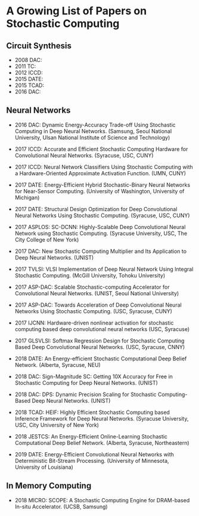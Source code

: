 # A Growing List of Papers on Stochastic Computing

## Circuit Synthesis
- 2008 DAC: 
- 2011 TC: 
- 2012 ICCD: 
- 2015 DATE: 
- 2015 TCAD: 
- 2016 DAC: 

## Neural Networks
- 2016 DAC: Dynamic Energy-Accuracy Trade-off Using Stochastic Computing in Deep Neural Networks. (Samsung, Seoul National University, Ulsan National Institute of Science and Technology)

- 2017 ICCD: Accurate and Efficient Stochastic Computing Hardware for Convolutional Neural Networks. (Syracuse, USC, CUNY)
- 2017 ICCD: Neural Network Classifiers Using Stochastic Computing with a Hardware-Oriented Approximate Activation Function. (UMN, CUNY)
- 2017 DATE: Energy-Efficient Hybrid Stochastic-Binary Neural Networks for Near-Sensor Computing. (University of Washington, University of Michigan)
- 2017 DATE: Structural Design Optimization for Deep Convolutional Neural Networks Using Stochastic Computing. (Syracuse, USC, CUNY)
- 2017 ASPLOS: SC-DCNN: Highly-Scalable Deep Convolutional Neural Network using Stochastic Computing. (Syracuse University, USC, The City College of New York)
- 2017 DAC: New Stochastic Computing Multiplier and Its Application to Deep Neural Networks. (UNIST)
- 2017 TVLSI: VLSI Implementation of Deep Neural Network Using Integral Stochastic Computing. (McGill University, Tohoku University)
- 2017 ASP-DAC: Scalable Stochastic-computing Accelerator for Convolutional Neural Networks. (UNIST, Seoul National University)
- 2017 ASP-DAC: Towards Acceleration of Deep Convolutional Neural Networks Using Stochastic Computing. (USC, Syracuse, CUNY)
- 2017 IJCNN: Hardware-driven nonlinear activation for stochastic computing based deep convolutional neural networks (USC, Syracuse)
- 2017 GLSVLSI: Softmax Regression Design for Stochastic Computing Based Deep Convolutional Neural Networks. (USC, Syracuse, CNNY)

- 2018 DATE: An Energy-efficient Stochastic Computational Deep Belief Network. (Alberta, Syracuse, NEU)
- 2018 DAC: Sign-Magnitude SC: Getting 10X Accuracy for Free in Stochastic Computing for Deep Neural Networks. (UNIST)
- 2018 DAC: DPS: Dynamic Precision Scaling for Stochastic Computing-Based Deep Neural Networks. (UNIST)
- 2018 TCAD: HEIF: Highly Efficient Stochastic Computing based Inference Framework for Deep Neural Networks. (Syracuse University, USC, City University of New York)
- 2018 JESTCS: An Energy-Efficient Online-Learning Stochastic Computational Deep Belief Network. (Alberta, Syracuse, Northeastern)

- 2019 DATE: Energy-Efficient Convolutional Neural Networks with Deterministic Bit-Stream Processing. (University of Minnesota, University of Louisiana)

## In Memory Computing
- 2018 MICRO: SCOPE: A Stochastic Computing Engine for DRAM-based In-situ Accelerator. (UCSB, Samsung)

